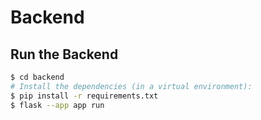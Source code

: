 # Backend

## Run the Backend

```bash
$ cd backend
# Install the dependencies (in a virtual environment):
$ pip install -r requirements.txt
$ flask --app app run
```
